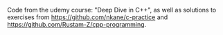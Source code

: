 Code from the udemy course: "Deep Dive in C++", as well as solutions to exercises from https://github.com/nkane/c-practice and https://github.com/Rustam-Z/cpp-programming.
